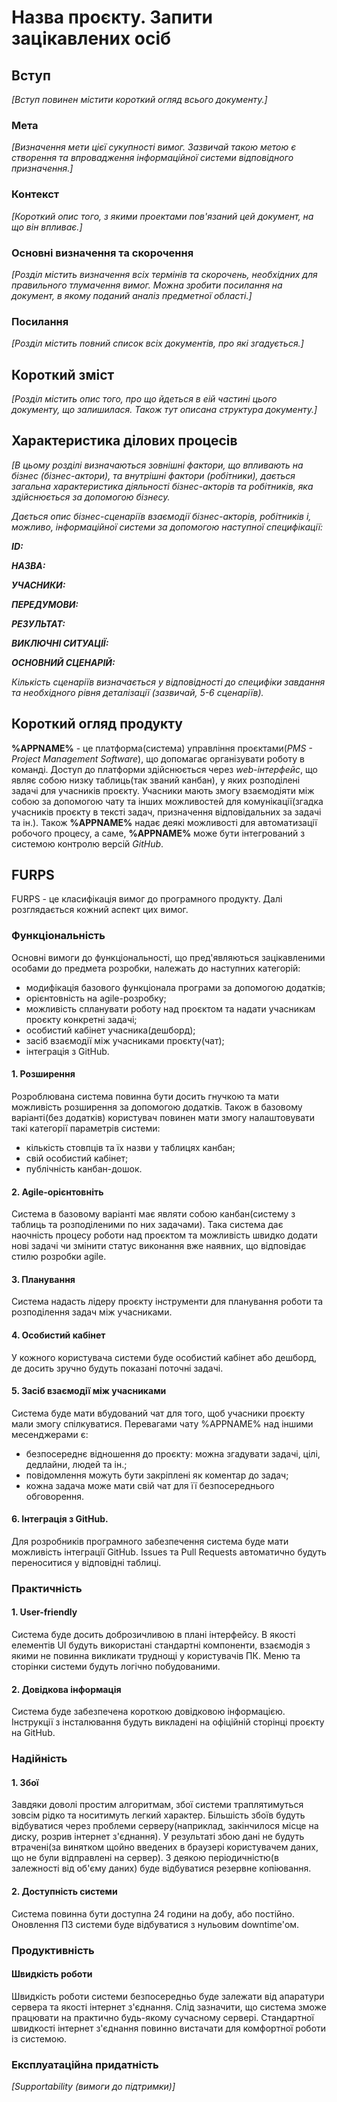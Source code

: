 # Назва проєкту. Запити зацікавлених осіб

## Вступ

*[Вступ повинен містити короткий огляд всього документу.]*

### Мета 

*[Визначення мети цієї сукупності вимог. Зазвичай такою метою є створення та впровадження 
 інформаційної системи відповідного призначення.]*

### Контекст

*[Короткий опис того, з якими проектами пов'язаний цей документ, на що він впливає.]*


### Основні визначення та скорочення

*[Розділ містить визначення всіх термінів та скорочень, необхідних для правильного
тлумачення вимог. Можна зробити посилання на документ, в якому поданий аналіз предметної області.]*


### Посилання

*[Розділ містить повний список всіх документів, про які згадується.]*


## Короткий зміст

*[Розділ містить опис того, про що йдеться в еій частині цього документу, що залишилася. 
Також тут описана структура документу.]*

## Характеристика ділових процесів

*[В цьому розділі визначаються зовнішні фактори, що впливають на бізнес (бізнес-актори), 
та внутрішні фактори (робітники), дається загальна характеристика діяльності бізнес-акторів 
та робітників, яка здійснюється за допомогою бізнесу.*

*Дається опис бізнес-сценаріїв взаємодії бізнес-акторів, робітників і, можливо, інформаційної системи за допомогою наступної
специфікації:*

   
***ID:***
    
***НАЗВА:***
    
***УЧАСНИКИ:***

***ПЕРЕДУМОВИ:***

***РЕЗУЛЬТАТ:***

***ВИКЛЮЧНІ СИТУАЦІЇ:***

***ОСНОВНИЙ СЦЕНАРІЙ:***

*Кількість сценаріїв визначається у відповідності до специфіки завдання та необхідного 
рівня деталізації (зазвичай, 5-6 сценаріїв).*

## Короткий огляд продукту

**%APPNAME%** - це платформа(система) управління проєктами(*PMS - Project Management Software*), що допомагає організувати роботу в команді. Доступ до платформи здійснюється через *web-інтерфейс*, що являє собою низку таблиць(так званий канбан), у яких розподілені задачі для учасників проєкту. Учасники мають змогу взаємодіяти між собою за допомогою чату та інших можливостей для комунікації(згадка учасників проєкту в тексті задач, призначення відповідальних за задачі та ін.). Також **%APPNAME%** надає деякі можливості для автоматизації робочого процесу, а саме, **%APPNAME%** може бути інтегрований з системою контролю версій *GitHub*. 

## FURPS
FURPS - це класифікація вимог до програмного продукту. Далі розглядається кожний аспект цих вимог.


### Функціональність

Основні вимоги до функціональності, що пред'являються зацікавленими особами до предмета розробки, належать до наступних категорій:
* модифікація базового функціонала програми за допомогою додатків;
* орієнтовність на agile-розробку;
* можливість спланувати роботу над проєктом та надати учасникам проєкту конкретні задачі;
* особистий кабінет учасника(дешборд);
* засіб взаємодії між учасниками проєкту(чат);
* інтеграція з GitHub.

#### 1. Розширення
Розроблювана система повинна бути досить гнучкою та мати можливість розширення за допомогою додатків. Також в базовому варіанті(без додатків) користувач повинен мати змогу налаштовувати такі категорії параметрів системи:
* кількість стовпців та їх назви у таблицях канбан;
* свій особистий кабінет;
* публічність канбан-дошок.

#### 2. Agile-орієнтовніть
Система в базовому варіанті має являти собою канбан(систему з таблиць та розподіленими по них задачами). Така система дає наочність процесу роботи над проєктом та можливість швидко додати нові задачі чи змінити статус виконання вже наявних, що відповідає стилю розробки agile.

#### 3. Планування
Система надасть лідеру проєкту інструменти для планування роботи та розподілення задач між учасниками. 

#### 4. Особистий кабінет
У кожного користувача системи буде особистий кабінет або дешборд, де досить зручно будуть показані поточні задачі.

#### 5. Засіб взаємодії між учасниками
Система буде мати вбудований чат для того, щоб учасники проєкту мали змогу спілкуватися. Перевагами чату %APPNAME% над іншими месенджерами є:
* безпосереднє відношення до проєкту: можна згадувати задачі, цілі, дедлайни, людей та ін.;
* повідомлення можуть бути закріплені як коментар до задач;
* кожна задача може мати свій чат для її безпосереднього обговорення.

#### 6. Інтеграція з GitHub.
Для розробників програмного забезпечення система буде мати можливість інтеграції GitHub. Issues та Pull Requests автоматично будуть переноситися у відповідні таблиці.


### Практичність

#### 1. User-friendly
Система буде досить доброзичливою в плані інтерфейсу. В якості елементів UI будуть використані стандартні компоненти, взаємодія з якими не повинна викликати труднощі у користувачів ПК. Меню та сторінки системи будуть логічно побудованими.

#### 2. Довідкова інформація
Система буде забезпечена короткою довідковою інформацією. Інструкції з інсталювання будуть викладені на офіційній сторінці проєкту на GitHub.

### Надійність

#### 1. Збої
Завдяки доволі простим алгоритмам, збої системи траплятимуться зовсім рідко та носитимуть легкий характер. Більшість збоїв будуть відбуватися через проблеми серверу(наприклад, закінчилося місце на диску, розрив інтернет з'єднання).
У результаті збою дані не будуть втрачені(за винятком щойно введених в браузері користувачем даних, що не були відправлені на сервер). З деякою періодичністю(в залежності від об'єму даних) буде відбуватися резервне копіювання.

#### 2. Доступність системи
Система повинна бути доступна 24 години на добу, або постійно. Оновлення ПЗ системи буде відбуватися з нульовим downtime'ом.

### Продуктивність

#### Швидкість роботи
Швидкість роботи системи безпосередньо буде залежати від апаратури сервера та якості інтернет з'єднання. Слід зазначити, що система зможе працювати на практично будь-якому сучасному сервері. Стандартної швидкості інтернет з'єднання повинно вистачати для комфортної роботи із системою.

### Експлуатаційна придатність

*[Supportability (вимоги до підтримки)]*
